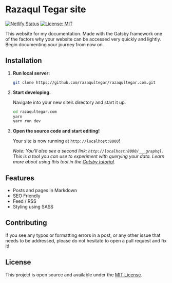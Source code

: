 # Razaqul Tegar site

[![Netlify Status](https://api.netlify.com/api/v1/badges/375818a7-c883-4301-a4f6-e7cbc7a236fc/deploy-status)](https://app.netlify.com/sites/razaqultegar/deploys) [![License: MIT](https://img.shields.io/badge/License-MIT-blue.svg)](https://opensource.org/licenses/MIT)

This website for my documentation. Made with the Gatsby framework one of the factors why your website can be accessed very quickly and lightly. Begin documenting your journey from now on.

## Installation

1.  **Run local server:**

    ```sh
    git clone https://github.com/razaqultegar/razaqultegar.com.git
    ```

1.  **Start developing.**

    Navigate into your new site’s directory and start it up.

    ```sh
    cd razaqultegar.com
    yarn
    yarn run dev
    ```

1.  **Open the source code and start editing!**

    Your site is now running at `http://localhost:8000`!

    _Note: You'll also see a second link: _`http://localhost:8000/___graphql`_. This is a tool you can use to experiment with querying your data. Learn more about using this tool in the [Gatsby tutorial](https://www.gatsbyjs.org/tutorial/part-five/#introducing-graphiql)._

## Features

- Posts and pages in Markdown
- SEO Friendly
- Feed / RSS
- Styling using SASS

## Contributing

If you see any typos or formatting errors in a post, or any other issue that needs to be addressed, please do not hesitate to open a pull request and fix it!

## License

This project is open source and available under the [MIT License](LICENSE).